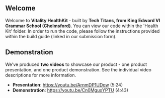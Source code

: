 ## Welcome

Welcome to **Vitality HealthKit** - built by **Tech Titans, from King Edward VI Grammar School (Chelmsford)**. You can view our code within the 'Health Kit' folder. In order to run the code, please follow the instructions provided within the build guide (linked in our submission form).

## Demonstration

We've produced **two videos** to showcase our product - one product presentation, and one product demonstration. See the individual video descriptions for more information.
- **Presentation**: https://youtu.be/ArnmDP1UDow (5:24)
- **Demonstration**: https://youtu.be/Cn0MguxYPTU (4:43)
